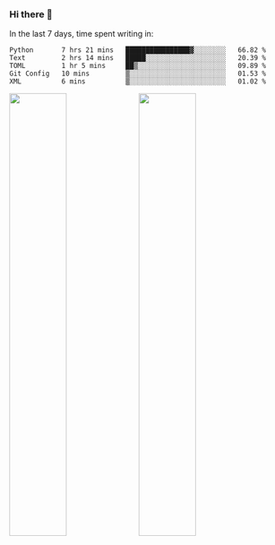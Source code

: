### Hi there 👋

In the last 7 days, time spent writing in:

<!--START_SECTION:waka-->
```text
Python       7 hrs 21 mins   ████████████████▓░░░░░░░░   66.82 % 
Text         2 hrs 14 mins   █████░░░░░░░░░░░░░░░░░░░░   20.39 % 
TOML         1 hr 5 mins     ██▒░░░░░░░░░░░░░░░░░░░░░░   09.89 % 
Git Config   10 mins         ▒░░░░░░░░░░░░░░░░░░░░░░░░   01.53 % 
XML          6 mins          ▒░░░░░░░░░░░░░░░░░░░░░░░░   01.02 % 
```
<!--END_SECTION:waka-->

<img src="https://wakatime.com/share/@jimtje/5d0c92de-08f8-4a72-8f2f-6a9693d1e318.svg" width=45% height=45%> <img src="https://wakatime.com/share/@jimtje/501498ae-bda5-4da7-a89d-b40bcdd5556d.svg" width=45% height=45%>
